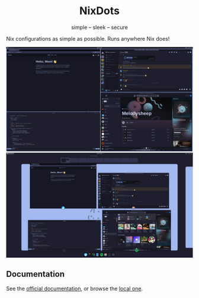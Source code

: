 <div align="center">

# NixDots

simple &ndash; sleek &ndash; secure

</div>

Nix configurations as simple as possible. Runs anywhere Nix does!

![A preview of the tiling window management](assets/tiling.png)
![A preview of the launcher](assets/launcher.png)

## Documentation

See the [official documentation](https://nixdots.bricked.dev), or browse the [local one](./docs/src/content/docs/index.mdx).
